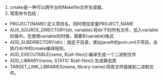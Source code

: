 1. cmake是一种可以跨平台的Makefile文件生成器。
2. 常用命令包括：
- PROJECT(NAME):定义项目名，同时增加变量PROJECT_NAME
- AUX_SOURCE_DIRECTORY(dir, variable):将dir下的所有文件，加入variable的值中。在使用variable的时候，需要${variable}格式
- ADD_SUBDIRECTORY(dir)：指定子目录，类似java中的pom.xml子项目。会执行dir中的cmake编译规则。
- ADD_EXECUTABLE(name, ${all-files}):编译生成一个二进制文件
- ADD_LIBRARY(name, STATIC ${all-files}):生成静态库
- TARGET_LINK_LIBRARIES(name, library-name):将库文件链接到二进制文件。